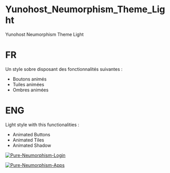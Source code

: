 # Yunohost_Neumorphism_Theme_Light

Yunohost Neumorphism Theme Light

# FR
Un style sobre disposant des fonctionnalités suivantes :

- Boutons animés
- Tuiles animées
- Ombres animées

# ENG
Light style with this functionalities :

- Animated Buttons
- Animated Tiles
- Animated Shadow

<a href="https://ibb.co/d5dtkZF"><img src="https://i.ibb.co/4V624kz/Pure-Neumorphism-Login.png" alt="Pure-Neumorphism-Login" border="0"></a>

<a href="https://ibb.co/ypm7Kqb"><img src="https://i.ibb.co/w7Zj84x/Pure-Neumorphism-Apps.png" alt="Pure-Neumorphism-Apps" border="0"></a>

